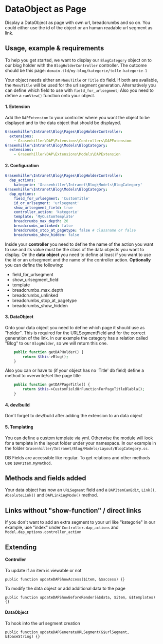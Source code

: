 # DataObject as Page

Display a DataObject as page with own url, breadcrumbs and so on.
You could either use the id of the object or an human readable url segment as link.

## Usage, example & requirements

To help you get started, we want to display our ``BlogCategory`` object on to our blog holder with the ``BlogHolderController`` controller.
The outcome should be this page: ``domain.tld/my-blog/kategorie/tolle-kategorie-1``

Your object needs either an ``MenuTitle`` or ``Title`` db field. If both are available, the ``MenuTitle`` will be used for the url segment generation.
Alternatively you can define which field to use with ``field_for_urlsegment``;
Also you need to define a ``canView()`` function onto your object.

#### 1. Extension

Add the ``DAPExtension`` to your controller where you want the object to be displayed and to the data object that should be displayed.

```yaml
Grasenhiller\Intranet\Blog\Pages\BlogHolderController:
  extensions:
    - Grasenhiller\DAP\Extensions\Controllers\DAPExtension
Grasenhiller\Intranet\Blog\Models\BlogCategory:
  extensions:
    - Grasenhiller\DAP\Extensions\Models\DAPExtension
```

#### 2. Configuration

```yaml
Grasenhiller\Intranet\Blog\Pages\BlogHolderController:
  dap_actions:
    kategorie: 'Grasenhiller\Intranet\Blog\Models\BlogCategory'
Grasenhiller\Intranet\Blog\Models\BlogCategory:
  dap_options:
    field_for_urlsegment: 'CustomTitle'
    id_or_urlsegment: 'urlsegment'
    show_urlsegment_field: true
    controller_action: 'kategorie'
    template: 'MyCustomTemplate'
    breadcrumbs_max_depth: 20
    breadcrumbs_unlinked: false
    breadcrumbs_stop_at_pagetype: false # classname or false
    breadcrumbs_show_hidden: false
```

Inside your **controller** you need to define the name of the action you want to use and its value must be the class of the data objects you want to display.
On the **data object** you need to define at least if you want to use the id or an urlsegment and the name of the controller action. **Optionally** you can define the following:

- field_for_urlsegment
- show_urlsegment_field
- template
- breadcrumbs_max_depth
- breadcrumbs_unlinked
- breadcrumbs_stop_at_pagetype
- breadcrumbs_show_hidden

#### 3. DataObject

Onto your data object you need to define which page it should use as "holder". This is required for the URLSegmentField and for the correct generation of the link.
In our example the category has a relation called "Blog" to our ``BlogHolder``, so we will return this one.

```php
	public function getDAPHolder() {
		return $this->Blog();
	}
```

Also you can or have to (if your object has no 'Title' db field) define a method to overwrite/set the page title

```php
	public function getDAPPageTitle() {
		return $this->CustomFieldOrFunctionForPageTitleBlabla();
	}
```

#### 4. dev/build

Don't forget to dev/build after adding the extension to an data object

#### 5. Templating

You can define a custom template via yml. Otherwise the module will look for a template in the layout folder under your namespace. In our example in the folder ``Grasenhiller/Intranet/Blog/Models/Layout/BlogCategory.ss``.

DB Fields are accessible like regular. To get relations and other methods use ``$DAPItem.MyMethod``.

## Methods and fields added

Your data object has now an ``URLSegment`` field and a ``DAPItemCanEdit``, ``Link()``, ``AbsoluteLink()`` and ``DAPLinkingMode()`` method.

## Links without "show-function" / direct links

If you don't want to add an extra segment to your url like "kategorie" in our example, use "index" under ``Controller.dap_actions`` and ``Model.dap_options.controller_action``

## Extending

#### Controller

To update if an item is viewable or not

``public function updateDAPShowAccess($item, &$access) {}``

To modify the data object or add additional data to the page

``public function updateDAPShowBeforeRender(&$data, $item, &$templates) {}``
    
#### DataObject

To hook into the url segment creation
    
``public function updateDAPGenerateURLSegment(&$urlSegment, &$baseString) {}``

